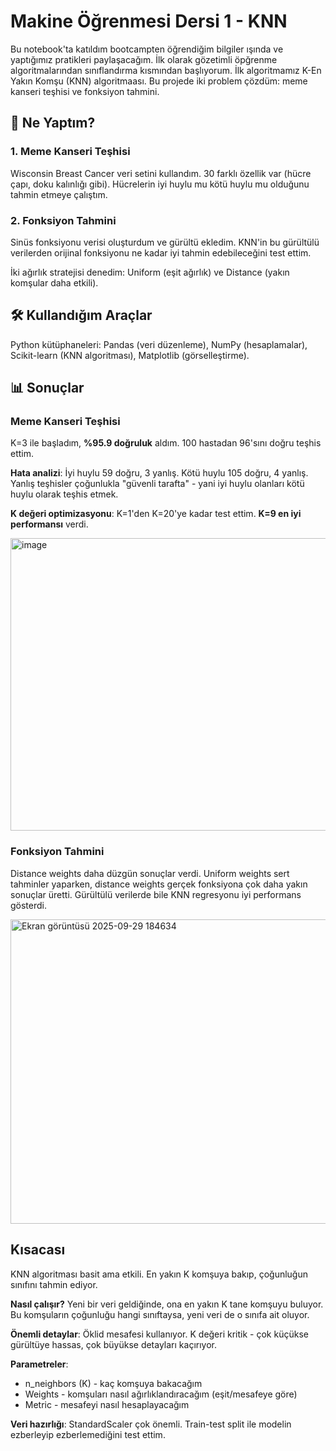 # Makine Öğrenmesi Dersi 1 - KNN

Bu notebook'ta katıldım bootcampten öğrendiğim bilgiler ışında ve yaptığımız pratikleri paylaşacağım. İlk olarak gözetimli öpğrenme algoritmalarından sınıflandırma kısmından başlıyorum. İlk algoritmamız K-En Yakın Komşu (KNN) algoritmaası. Bu projede iki problem çözdüm: meme kanseri teşhisi ve fonksiyon tahmini.

## 🎯 Ne Yaptım?

### 1. Meme Kanseri Teşhisi
Wisconsin Breast Cancer veri setini kullandım. 30 farklı özellik var (hücre çapı, doku kalınlığı gibi). Hücrelerin iyi huylu mu kötü huylu mu olduğunu tahmin etmeye çalıştım.

### 2. Fonksiyon Tahmini
Sinüs fonksiyonu verisi oluşturdum ve gürültü ekledim. KNN'in bu gürültülü verilerden orijinal fonksiyonu ne kadar iyi tahmin edebileceğini test ettim.

İki ağırlık stratejisi denedim: Uniform (eşit ağırlık) ve Distance (yakın komşular daha etkili).

## 🛠️ Kullandığım Araçlar

Python kütüphaneleri: Pandas (veri düzenleme), NumPy (hesaplamalar), Scikit-learn (KNN algoritması), Matplotlib (görselleştirme).

## 📊 Sonuçlar

### Meme Kanseri Teşhisi
K=3 ile başladım, **%95.9 doğruluk** aldım. 100 hastadan 96'sını doğru teşhis ettim.

**Hata analizi**: İyi huylu 59 doğru, 3 yanlış. Kötü huylu 105 doğru, 4 yanlış. Yanlış teşhisler çoğunlukla "güvenli tarafta" - yani iyi huylu olanları kötü huylu olarak teşhis etmek.

**K değeri optimizasyonu**: K=1'den K=20'ye kadar test ettim. **K=9 en iyi performansı** verdi.

<img width="621" height="468" alt="image" src="https://github.com/user-attachments/assets/cba76a63-f487-4bb5-b6c8-015b006f3a88" />


### Fonksiyon Tahmini
Distance weights daha düzgün sonuçlar verdi. Uniform weights sert tahminler yaparken, distance weights gerçek fonksiyona çok daha yakın sonuçlar üretti. Gürültülü verilerde bile KNN regresyonu iyi performans gösterdi.

<img width="643" height="487" alt="Ekran görüntüsü 2025-09-29 184634" src="https://github.com/user-attachments/assets/61c3ba00-6509-406a-91f3-d4cb2030023e" />


## Kısacası

KNN algoritması basit ama etkili. En yakın K komşuya bakıp, çoğunluğun sınıfını tahmin ediyor.

**Nasıl çalışır?** Yeni bir veri geldiğinde, ona en yakın K tane komşuyu buluyor. Bu komşuların çoğunluğu hangi sınıftaysa, yeni veri de o sınıfa ait oluyor.

**Önemli detaylar**: Öklid mesafesi kullanıyor. K değeri kritik - çok küçükse gürültüye hassas, çok büyükse detayları kaçırıyor.

**Parametreler**: 
- n_neighbors (K) - kaç komşuya bakacağım
- Weights - komşuları nasıl ağırlıklandıracağım (eşit/mesafeye göre)
- Metric - mesafeyi nasıl hesaplayacağım

**Veri hazırlığı**: StandardScaler çok önemli. Train-test split ile modelin ezberleyip ezberlemediğini test ettim.

